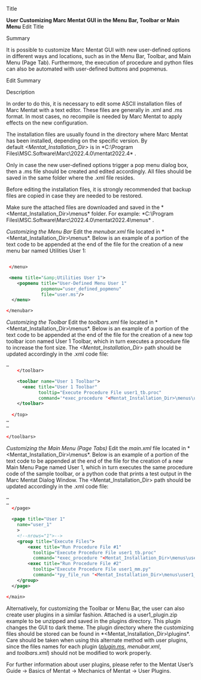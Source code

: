 ﻿

Title

**User Customizing Marc Mentat GUI in the Menu Bar, Toolbar or Main Menu**
Edit Title

Summary

It is possible to customize Marc Mentat GUI with new user-defined options in different ways and locations, such as in the Menu Bar, Toolbar, and Main Menu (Page Tab). Furthermore, the execution of procedure and python files can also be automated with user-defined buttons and popmenus.

Edit Summary

Description

In order to do this, it is necessary to edit some ASCII installation files of Marc Mentat with a text editor. These files are generally in .xml and .ms format. In most cases, no recompile is needed by Marc Mentat to apply effects on the new configuration.

The installation files are usually found in the directory where Marc Mentat has been installed, depending on the specific version. By default *<Mentat\_Installation\_Dir>* is in *C:\Program Files\MSC.Software\Marc\2022.4.0\mentat2022.4\* .

Only in case the new user-defined options trigger a pop menu dialog box, then a .ms file should be created and edited accordingly. All files should be saved in the same folder where the .xml file resides. 

Before editing the installation files, it is strongly recommended that backup files are copied in case they are needed to be restored.

Make sure the attached files are downloaded and saved in the *<Mentat\_Installation\_Dir>\menus\* folder. For example: *C:\Program Files\MSC.Software\Marc\2022.4.0\mentat2022.4\menus\* .

*Customizing the Menu Bar*
Edit the *menubar.xml* file located in *<Mentat\_Installation\_Dir>\menus\*. Below is an example of a portion of the text code to be appended at the end of the file for the creation of a new menu bar named Utilities User 1:



```xml 

 </menu>

 <menu title="&amp;Utilities User 1">
    <popmenu title="User-Defined Menu User 1"
             popmenu="user_defined_popmenu"
             file="user.ms"/>
  </menu>

</menubar>

```

*Customizing the Toolbar*
Edit the *toolbars.xml* file located in *<Mentat\_Installation\_Dir>\menus\*. Below is an example of a portion of the text code to be appended at the end of the file for the creation of a new top toolbar icon named User 1 Toolbar, which in turn executes a procedure file to increase the font size. The *<Mentat\_Installation\_Dir>* path should be updated accordingly in the .xml code file:

```xml 
…
    </toolbar>

    <toolbar name="User 1 Toolbar">
      <exec title="User 1 Toolbar"
            tooltip="Execute Procedure File user1_tb.proc"
            command='*exec_procedure "<Mentat_Installation_Dir>\menus\user1_tb.proc"'/>
    </toolbar>
    
  </top>
…
…

</toolbars>

```

*Customizing the Main Menu (Page Tabs)*
Edit the *main.xml* file located in *<Mentat\_Installation\_Dir>\menus\*. Below is an example of a portion of the text code to be appended at the end of the file for the creation of a new Main Menu Page named User 1, which in turn executes the same procedure code of the sample toolbar, or a python code that prints a test output in the Marc Mentat Dialog Window. The <Mentat\_Installation\_Dir> path should be updated accordingly in the .xml code file:

```xml 
…
…
  </page>

  <page title="User 1"
    name="user_1"
    >
    <!--nrows="1">-->
    <group title="Execute Files">
        <exec title="Run Procedure File #1"
          tooltip="Execute Procedure File user1_tb.proc"
          command='*exec_procedure "<Mentat_Installation_Dir>\menus\user1_tb.proc"'/>
        <exec title="Run Procedure File #2"
          tooltip="Execute Procedure File user1_mm.py"
          command='*py_file_run "<Mentat_Installation_Dir>\menus\user1_mm.py"'/>
    </group>
  </page>

</main>


```


Alternatively, for customizing the Toolbar or Menu Bar, the user can also create user plugins in a similar fashion. Attached is a user1\_plugin.zip example to be unzipped and saved in the plugins directory. This plugin changes the GUI to dark theme. The plugin directory where the customizing files should be stored can be found in *<Mentat\_Installation\_Dir>\plugins\*. Care should be taken when using this alternate method with user plugins, since the files names for each plugin ([*plugin.ms*](http://plugin.ms/), *menubar.xml*, and *toolbars.xml*) should not be modified to work properly.

For further information about user plugins, please refer to the Mentat User’s Guide -> Basics of Mentat -> Mechanics of Mentat -> User Plugins.
